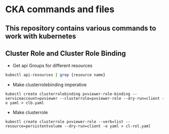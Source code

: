 # CKA commands and files

## This repository contains various commands to work with kubernetes

## Cluster Role and Cluster Role Binding

- Get api Groups for different resources
```sh
kubectl api-resources | grep {resource name}
```

-  Make clusterrolebinding imperative
```
kubectl create clusterrolebinding pvviewer-role-binding --serviceaccount=pvviewer --clusterrole=pvviewer-role --dry-run=client -o yaml > clb.yaml
```

- Make clusterrole
```
kubectl create clusterrole pvviewer-role --verb=list --resource=persistentvolume --dry-run=client -o yaml > cl-rol.yaml
```